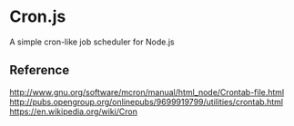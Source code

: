 # Cron.js

A simple cron-like job scheduler for Node.js

## Reference
http://www.gnu.org/software/mcron/manual/html_node/Crontab-file.html
http://pubs.opengroup.org/onlinepubs/9699919799/utilities/crontab.html
https://en.wikipedia.org/wiki/Cron
